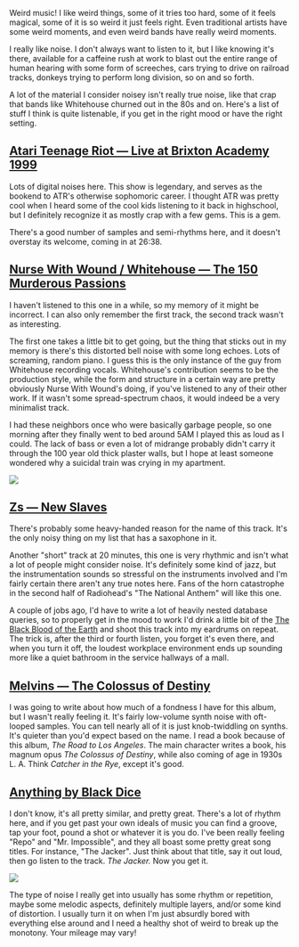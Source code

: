<!--
{
    "title": "On Noise",
    "post_date": "2013-05-20 09:00 AM",
    "tags": ["noise","music"],
    "icon": "turing"
}
-->

Weird music! I like weird things, some of it tries too hard, some of it feels
magical, some of it is so weird it just feels right. Even traditional artists
have some weird moments, and even weird bands have really weird moments.

I really like noise. I don't always want to listen to it, but I like knowing
it's there, available for a caffeine rush at work to blast out the entire
range of human hearing with some form of screeches, cars trying to drive on
railroad tracks, donkeys trying to perform long division, so on and so forth.

A lot of the material I consider noisey isn't really true noise, like that
crap that bands like Whitehouse churned out in the 80s and on. Here's a list
of stuff I think is quite listenable, if you get in the right mood or have the
right setting.

[Atari Teenage Riot &mdash; Live at Brixton Academy 1999](http://atariteenageriot.bandcamp.com/album/live-at-brixton-academy-1999-remastered)
---------------------------------------------------------

Lots of digital noises here. This show is legendary, and serves as the bookend
to ATR's otherwise sophomoric career. I thought ATR was pretty cool when I
heard some of the cool kids listening to it back in highschool, but I
definitely recognize it as mostly crap with a few gems. This is a gem.

There's a good number of samples and semi-rhythms here, and it doesn't
overstay its welcome, coming in at 26:38.

[Nurse With Wound / Whitehouse &mdash; The 150 Murderous Passions](http://www.discogs.com/150-Murderous-Passions-Or-Those-Belonging-To-The-Fourth-Class-Composing-The-28-Days-Of-February-Spen/release/97390)
------------------------------------------------------------------

I haven't listened to this one in a while, so my memory of it might be
incorrect. I can also only remember the first track, the second track wasn't
as interesting.

The first one takes a little bit to get going, but the thing that sticks out
in my memory is there's this distorted bell noise with some long echoes. Lots
of screaming, random piano. I guess this is the only instance of the guy from
Whitehouse recording vocals. Whitehouse's contribution seems to be the production
style, while the form and structure in a certain way are pretty obviously Nurse
With Wound's doing, if you've listened to any of their other work.  If it wasn't
some spread-spectrum chaos, it would indeed be a very minimalist track.

I had these neighbors once who were basically garbage people, so one morning
after they finally went to bed around 5AM I played this as loud as I could.
The lack of bass or even a lot of midrange probably didn't carry it through
the 100 year old thick plaster walls, but I hope at least someone wondered why
a suicidal train was crying in my apartment.

<img src="/static/img/turing-interim.png" class="interim" />

[Zs &mdash; New Slaves](http://www.discogs.com/Zs-New-Slaves/release/2283731)
-----------------------

There's probably some heavy-handed reason for the name of this track. It's the
only noisy thing on my list that has a saxophone in it.

Another "short" track at 20 minutes, this one is very rhythmic and isn't what
a lot of people might consider noise. It's definitely some kind of jazz, but
the instrumentation sounds so stressful on the instruments involved and I'm
fairly certain there aren't any true notes here. Fans of the horn catastrophe
in the second half of Radiohead's "The National Anthem" will like this one.

A couple of jobs ago, I'd have to write a lot of heavily nested database
queries, so to properly get in the mood to work I'd drink a little bit of the
[The Black Blood of the Earth](http://www.funraniumlabs.com/the-black-blood-of-the-earth/)
and shoot this track into my eardrums on repeat. The trick is,
after the third or fourth listen, you forget it's even there, and when you
turn it off, the loudest workplace environment ends up sounding more like a
quiet bathroom in the service hallways of a mall.

[Melvins &mdash; The Colossus of Destiny](http://www.discogs.com/Melvins-Colossus-Of-Destiny/release/951621)
-----------------------------------------

I was going to write about how much of a fondness I have for this album, but
I wasn't really feeling it. It's fairly low-volume synth noise with oft-
looped samples. You can tell nearly all of it is just knob-twiddling on
synths. It's quieter than you'd expect based on the name. I read a book
because of this album, *The Road to Los Angeles*. The main character writes a
book, his magnum opus *The Colossus of Destiny*, while also coming of age
in 1930s L. A. Think *Catcher in the Rye*, except it's good.

[Anything by Black Dice](http://www.discogs.com/artist/Black+Dice)
------------------------

I don't know, it's all pretty similar, and pretty great. There's a lot of rhythm
here, and if you get past your own ideals of music you can find a groove, tap your
foot, pound a shot or whatever it is you do. I've been really feeling "Repo" and
"Mr. Impossible", and they all boast some pretty great song titles. For instance,
"The Jacker". Just think about that title, say it out loud, then go listen to the
track. *The Jacker.* Now you get it.

<img src="/static/img/turing-interim-2.png" class="interim" />

The type of noise I really get into usually has some rhythm or repetition, maybe
some melodic aspects, definitely multiple layers, and/or some kind of distortion.
I usually turn it on when I'm just absurdly bored with everything else around and I
need a healthy shot of weird to break up the monotony. Your mileage may vary!